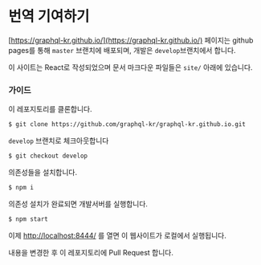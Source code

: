 # 번역 기여하기

[https://graphql-kr.github.io/](https://graphql-kr.github.io/) 페이지는 github pages를 통해 `master` 브랜치에 배포되며, 개발은 `develop`브랜치에서 합니다.

이 사이트는 React로 작성되었으며 문서 마크다운 파일들은 `site/` 아래에 있습니다.

### 가이드

이 레포지토리를 클론합니다.

```sh
$ git clone https://github.com/graphql-kr/graphql-kr.github.io.git
```

`develop` 브랜치로 체크아웃합니다

```sh
$ git checkout develop
```

의존성들을 설치합니다.

```sh
$ npm i
```

의존성 설치가 완료되면 개발서버를 실행합니다.

```sh
$ npm start
```

이제 [http://localhost:8444/](http://localhost:8444/) 를 열면 이 웹사이트가 로컬에서 실행됩니다.

내용을 변경한 후 이 레포지토리에 Pull Request 합니다.
